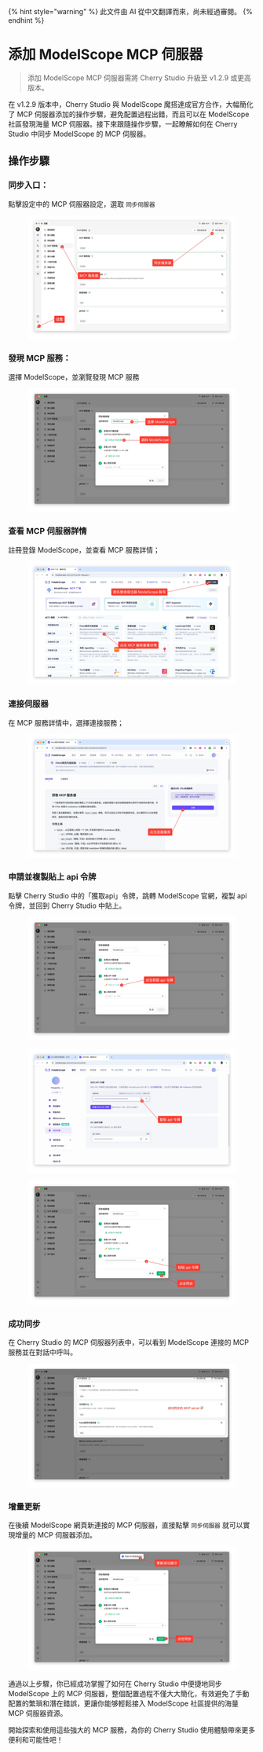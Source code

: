 
{% hint style="warning" %}
此文件由 AI 從中文翻譯而來，尚未經過審閱。
{% endhint %}

# 添加 ModelScope MCP 伺服器

> 添加 ModelScope MCP 伺服器需將 Cherry Studio 升級至 v1.2.9 或更高版本。

在 v1.2.9 版本中，Cherry Studio 與 ModelScope 魔搭達成官方合作，大幅簡化了 MCP 伺服器添加的操作步驟，避免配置過程出錯，而且可以在 ModelScope 社區發現海量 MCP 伺服器。接下來跟隨操作步驟，一起瞭解如何在 Cherry Studio 中同步 ModelScope 的 MCP 伺服器。

## 操作步驟

### 同步入口：

點擊設定中的 MCP 伺服器設定，選取 `同步伺服器`

<figure><img src="../../.gitbook/assets/image (2).png" alt=""><figcaption></figcaption></figure>

### 發現 MCP 服務：

選擇 ModelScope，並瀏覽發現 MCP 服務

<figure><img src="../../.gitbook/assets/image (1) (4).png" alt=""><figcaption></figcaption></figure>

### 查看 MCP 伺服器詳情

註冊登錄 ModelScope，並查看 MCP 服務詳情；

<figure><img src="../../.gitbook/assets/image (2) (6).png" alt=""><figcaption></figcaption></figure>

### 連接伺服器

在 MCP 服務詳情中，選擇連接服務；

<figure><img src="../../.gitbook/assets/image (3).png" alt=""><figcaption></figcaption></figure>

### 申請並複製貼上 api 令牌

點擊 Cherry Studio 中的「獲取api」令牌，跳轉 ModelScope 官網，複製 api 令牌，並回到 Cherry Studio 中貼上。

<figure><img src="../../.gitbook/assets/image (4).png" alt=""><figcaption></figcaption></figure>

<figure><img src="../../.gitbook/assets/image (5).png" alt=""><figcaption></figcaption></figure>

<figure><img src="../../.gitbook/assets/image (6).png" alt=""><figcaption></figcaption></figure>

### 成功同步

在 Cherry Studio 的 MCP 伺服器列表中，可以看到 ModelScope 連接的 MCP 服務並在對話中呼叫。

<figure><img src="../../.gitbook/assets/image (7).png" alt=""><figcaption></figcaption></figure>

### 增量更新

在後續 ModelScope 網頁新連接的 MCP 伺服器，直接點擊 `同步伺服器` 就可以實現增量的 MCP 伺服器添加。

<figure><img src="../../.gitbook/assets/image (148).png" alt=""><figcaption></figcaption></figure>

通過以上步驟，你已經成功掌握了如何在 Cherry Studio 中便捷地同步 ModelScope 上的 MCP 伺服器，整個配置過程不僅大大簡化，有效避免了手動配置的繁瑣和潛在錯誤，更讓你能够輕鬆接入 ModelScope 社區提供的海量 MCP 伺服器資源。

開始探索和使用這些強大的 MCP 服務，為你的 Cherry Studio 使用體驗帶來更多便利和可能性吧！